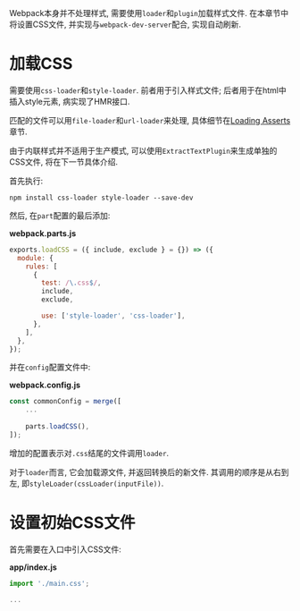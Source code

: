 Webpack本身并不处理样式, 需要使用`loader`和`plugin`加载样式文件. 在本章节中将设置CSS文件, 并实现与`webpack-dev-server`配合, 实现自动刷新.

# 加载CSS

需要使用`css-loader`和`style-loader`. 前者用于引入样式文件; 后者用于在html中插入style元素, 病实现了HMR接口.

匹配的文件可以用`file-loader`和`url-loader`来处理, 具体细节在[Loading Asserts]()章节.

由于内联样式并不适用于生产模式, 可以使用`ExtractTextPlugin`来生成单独的CSS文件, 将在下一节具体介绍.

首先执行:

```shell
npm install css-loader style-loader --save-dev
```

然后, 在`part`配置的最后添加:

**webpack.parts.js**

```javascript
exports.loadCSS = ({ include, exclude } = {}) => ({
  module: {
    rules: [
      {
        test: /\.css$/,
        include,
        exclude,

        use: ['style-loader', 'css-loader'],
      },
    ],
  },
});
```
并在`config`配置文件中:

**webpack.config.js**

```javascript
const commonConfig = merge([
    ...
    
    parts.loadCSS(),
]);
```

增加的配置表示对`.css`结尾的文件调用`loader`.

对于`loader`而言, 它会加载源文件, 并返回转换后的新文件. 其调用的顺序是从右到左, 即`styleLoader(cssLoader(inputFile))`.

# 设置初始CSS文件

首先需要在入口中引入CSS文件: 

**app/index.js**

```javascript
import './main.css';

...
```
